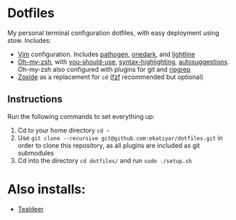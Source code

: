 # Dotfiles
My personal terminal configuration dotfiles, with easy deployment using stow. Includes:
  - [Vim](https://github.com/vim/vim) configuration. Includes [pathogen](https://github.com/tpope/vim-pathogen), [onedark](https://github.com/joshdick/onedark.vim), and [lightline](https://github.com/itchyny/lightline.vim)
  - [Oh-my-zsh](https://github.com/ohmyzsh/ohmyzsh), with [you-should-use](https://github.com/MichaelAquilina/zsh-you-should-use), [syntax-highlighting](https://github.com/zsh-users/zsh-syntax-highlighting), [autosuggestions](https://github.com/zsh-users/zsh-autosuggestions). Oh-my-zsh also configured with plugins for git and [ripgrep](https://github.com/BurntSushi/ripgrep)
  - [Zoxide](https://github.com/ajeetdsouza/zoxide) as a replacement for `cd` ([fzf](https://github.com/junegunn/fzf) recommended but optional)

## Instructions
Run the following commands to set everything up:
1. Cd to your home directory `cd ~`
2. Use `git clone --recursive git@github.com:ekatiyar/dotfiles.git` in order to clone this repository, as all plugins are included as git submodules 
3. Cd into the directory `cd dotfiles/` and run `sudo ./setup.sh`

# Also installs:
  - [Tealdeer](https://github.com/dbrgn/tealdeer)

